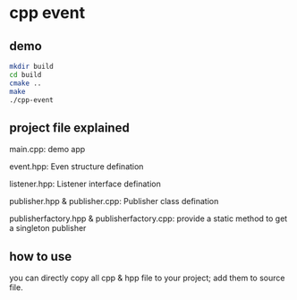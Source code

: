 # cpp event
## demo
```bash
mkdir build
cd build
cmake ..
make
./cpp-event
```
## project file explained
main.cpp: demo app

event.hpp: Even structure defination

listener.hpp: Listener interface defination

publisher.hpp & publisher.cpp: Publisher class defination

publisherfactory.hpp & publisherfactory.cpp: provide a static method to get a singleton publisher

## how to use
you can directly copy all cpp & hpp file to your project;
add them to source file.